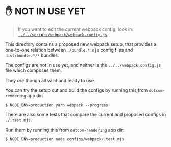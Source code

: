 # ✋ NOT IN USE YET

> If you want to edit the _current_ webpack config, look in:
> [`../../scripts/webpack/webpack.config.js`](../../scripts/webpack/webpack.config.js).

This directory contains a proposed new webpack setup, that provides a
one-to-one relation between `./bundle.*.mjs` config files and `dist/bundle.*/*`
bundles.

The configs are not in use yet, and neither is the `../../webpack.config.js` file which
composes them.

They _are_ though all valid and ready to use.

You can try the setup out and build the configs by running this from `dotcom-rendering` app dir:

```shell
$ NODE_ENV=production yarn webpack --progress
```

There are also some tests that compare the current and proposed configs in `./.test.mjs`.

Run them by running this from `dotcom-rendering` app dir:

```sh
$ NODE_ENV=production node configs/webpack/.test.mjs
```
